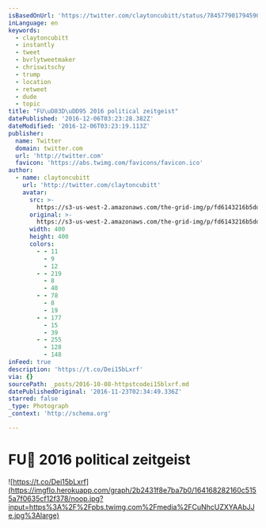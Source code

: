 ```yaml
---
isBasedOnUrl: 'https://twitter.com/claytoncubitt/status/784577901794590722'
inLanguage: en
keywords:
  - claytoncubitt
  - instantly
  - tweet
  - bvrlytweetmaker
  - chriswitschy
  - trump
  - location
  - retweet
  - dude
  - topic
title: "FU\uD83D\uDD95 2016 political zeitgeist"
datePublished: '2016-12-06T03:23:28.382Z'
dateModified: '2016-12-06T03:23:19.113Z'
publisher:
  name: Twitter
  domain: twitter.com
  url: 'http://twitter.com'
  favicon: 'https://abs.twimg.com/favicons/favicon.ico'
author:
  - name: claytoncubitt
    url: 'http://twitter.com/claytoncubitt'
    avatar:
      src: >-
        https://s3-us-west-2.amazonaws.com/the-grid-img/p/fd6143216b5dd1bf061a51b3abe7f10cee2d17c4.jpg
      original: >-
        https://s3-us-west-2.amazonaws.com/the-grid-img/p/fd6143216b5dd1bf061a51b3abe7f10cee2d17c4.jpg
      width: 400
      height: 400
      colors:
        - - 11
          - 9
          - 12
        - - 219
          - 8
          - 40
        - - 78
          - 8
          - 19
        - - 177
          - 15
          - 39
        - - 255
          - 128
          - 148
inFeed: true
description: 'https://t.co/Dei15bLxrf'
via: {}
sourcePath: _posts/2016-10-08-httpstcodei15blxrf.md
datePublishedOriginal: '2016-11-23T02:34:49.336Z'
starred: false
_type: Photograph
_context: 'http://schema.org'

---
```

# FU🖕 2016 political zeitgeist
![https://t.co/Dei15bLxrf](https://imgflo.herokuapp.com/graph/2b2431f8e7ba7b0/164168282160c5155a7f0635cf12f378/noop.jpg?input=https%3A%2F%2Fpbs.twimg.com%2Fmedia%2FCuNhcUZXYAAbJJe.jpg%3Alarge)